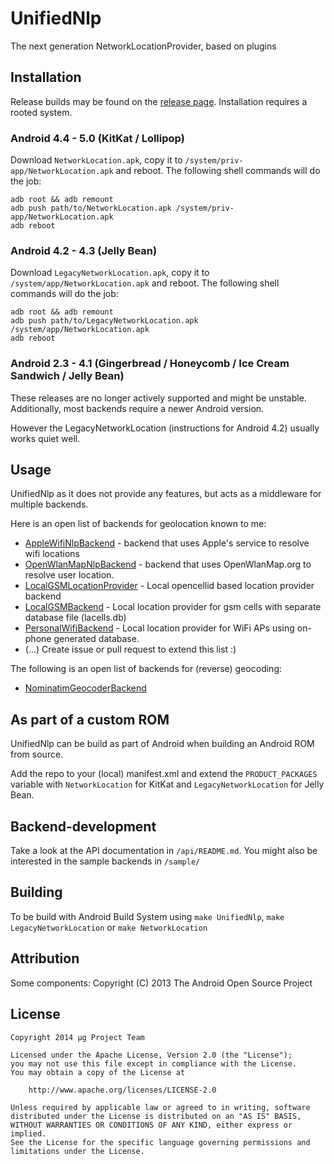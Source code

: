 UnifiedNlp
==========
The next generation NetworkLocationProvider, based on plugins

Installation
------------
Release builds may be found on the [release page](https://github.com/microg/android_packages_apps_UnifiedNlp/releases).
Installation requires a rooted system.

### Android 4.4 - 5.0 (KitKat / Lollipop)
Download `NetworkLocation.apk`, copy it to `/system/priv-app/NetworkLocation.apk` and reboot. The following shell commands will do the job:

	adb root && adb remount
	adb push path/to/NetworkLocation.apk /system/priv-app/NetworkLocation.apk
	adb reboot

### Android 4.2 - 4.3 (Jelly Bean)
Download `LegacyNetworkLocation.apk`, copy it to `/system/app/NetworkLocation.apk` and reboot. The following shell commands will do the job:

	adb root && adb remount
	adb push path/to/LegacyNetworkLocation.apk /system/app/NetworkLocation.apk
	adb reboot

### Android 2.3 - 4.1 (Gingerbread / Honeycomb / Ice Cream Sandwich / Jelly Bean)
These releases are no longer actively supported and might be unstable. Additionally, most backends require a newer Android version.

However the LegacyNetworkLocation (instructions for Android 4.2) usually works quiet well.

Usage
-----
UnifiedNlp as it does not provide any features, but acts as a middleware for multiple backends.

Here is an open list of backends for geolocation known to me:

-	[AppleWifiNlpBackend](https://github.com/microg/AppleWifiNlpBackend) - backend that uses Apple's service to resolve wifi locations
-	[OpenWlanMapNlpBackend](https://github.com/microg/OpenWlanMapNlpBackend) - backend that uses OpenWlanMap.org to resolve user location.
-	[LocalGSMLocationProvider](https://github.com/rtreffer/LocalGSMLocationProvider) - Local opencellid based location provider backend
-	[LocalGSMBackend](https://github.com/n76/Local-GSM-Backend) - Local location provider for gsm cells with separate database file (lacells.db)
-	[PersonalWifiBackend](https://github.com/n76/wifi_backend) - Local location provider for WiFi APs using on-phone generated database.
-	(...) Create issue or pull request to extend this list :)

The following is an open list of backends for (reverse) geocoding:

-   [NominatimGeocoderBackend](https://github.com/microg/NominatimGeocoderService)

As part of a custom ROM
-----------------------
UnifiedNlp can be build as part of Android when building an Android ROM from source.

Add the repo to your (local) manifest.xml and extend the `PRODUCT_PACKAGES` variable with `NetworkLocation` for KitKat and `LegacyNetworkLocation` for Jelly Bean.

Backend-development
-------------------
Take a look at the API documentation in `/api/README.md`. You might also be interested in the sample backends in `/sample/`

Building
--------
To be build with Android Build System using `make UnifiedNlp`, `make LegacyNetworkLocation` or `make NetworkLocation`

Attribution
-----------
Some components: Copyright (C) 2013 The Android Open Source Project

License
-------
    Copyright 2014 μg Project Team

    Licensed under the Apache License, Version 2.0 (the "License");
    you may not use this file except in compliance with the License.
    You may obtain a copy of the License at

        http://www.apache.org/licenses/LICENSE-2.0

    Unless required by applicable law or agreed to in writing, software
    distributed under the License is distributed on an "AS IS" BASIS,
    WITHOUT WARRANTIES OR CONDITIONS OF ANY KIND, either express or implied.
    See the License for the specific language governing permissions and
    limitations under the License.
